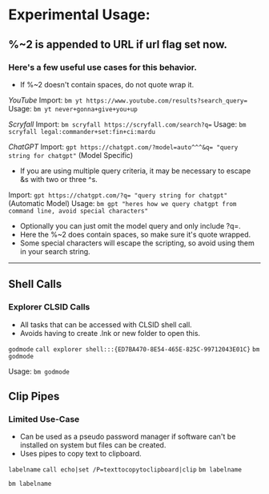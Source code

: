 # Experimental Usage:

## %~2 is appended to URL if url flag set now.

### Here's a few useful use cases for this behavior.
* If %~2 doesn't contain spaces, do not quote wrap it.

*YouTube*
Import: `bm yt https://www.youtube.com/results?search_query=`
Usage: `bm yt never+gonna+give+you+up`

*Scryfall*
Import: `bm scryfall https://scryfall.com/search?q=`
Usage: `bm scryfall legal:commander+set:fin+ci:mardu`

*ChatGPT*
Import: `gpt https://chatgpt.com/?model=auto^^^&q= "query string for chatgpt"` (Model Specific)
* If you are using multiple query criteria, it may be necessary to escape &s with two or three ^s.
  
Import: `gpt https://chatgpt.com/?q= "query string for chatgpt"` (Automatic Model)
Usage: `bm gpt "heres how we query chatgpt from command line, avoid special characters"`

* Optionally you can just omit the model query and only include ?q=.
* Here the %~2 does contain spaces, so make sure it's quote wrapped.
* Some special characters will escape the scripting, so avoid using them in your search string.

---

## Shell Calls

### Explorer CLSID Calls 
* All tasks that can be accessed with CLSID shell call.
* Avoids having to create .lnk or new folder to open this. 

`godmode` `call explorer shell:::{ED7BA470-8E54-465E-825C-99712043E01C}` `bm godmode`

Usage: ```bm godmode``` 

## Clip Pipes

### Limited Use-Case
* Can be used as a pseudo password manager if software can't be installed on system but files can be created.
* Uses pipes to copy text to clipboard. 
  
`labelname` `call echo|set /P=texttocopytoclipboard|clip` `bm labelname`

```bm labelname```
